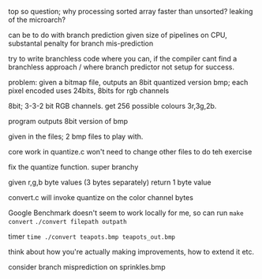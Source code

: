 top so question;
why processing sorted array faster than unsorted?
leaking of the microarch?

can be to do with branch prediction
given size of pipelines on CPU, substantal penalty for branch mis-prediction

try to write branchless code where you can, if the compiler cant find a branchless approach / where branch predictor not setup for success.

problem:
given a bitmap file, outputs an 8bit quantized version
bmp; each pixel encoded uses 24bits, 8bits for rgb channels

8bit; 3-3-2 bit RGB channels. get 256 possible colours
3r,3g,2b.

program outputs 8bit version of bmp

given in the files; 2 bmp files to play with.

core work in quantize.c won't need to change other files to do teh exercise

fix the quantize function. super branchy

given r,g,b byte values (3 bytes separately) return 1 byte value

convert.c will invoke quantize on the color channel bytes

Google Benchmark doesn't seem to work locally for me, so can run
`make convert`
`./convert filepath outpath`

timer
`time ./convert teapots.bmp teapots_out.bmp`

think about how you're actually making improvements, how to extend it etc.

consider branch misprediction on sprinkles.bmp
